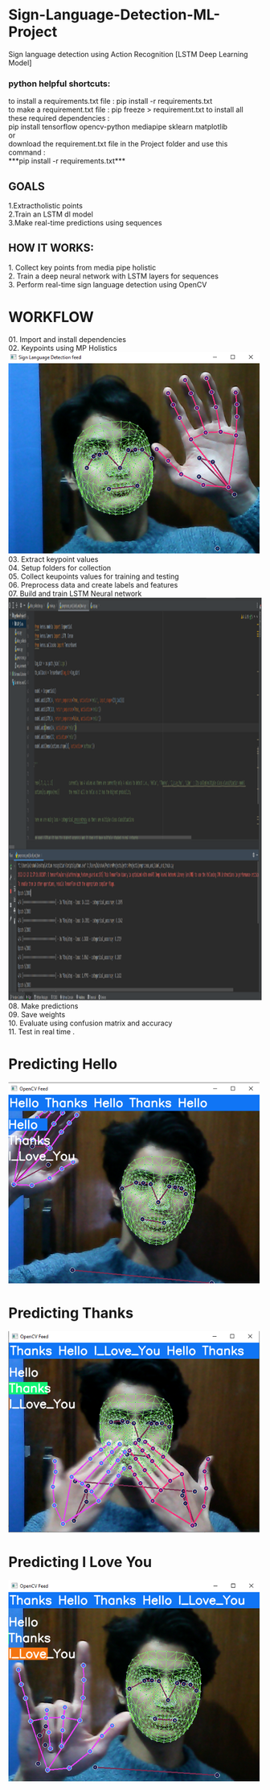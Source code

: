 <h1> Sign-Language-Detection-ML-Project</h1>
Sign language detection using Action Recognition [LSTM Deep Learning Model]

<h3>python helpful shortcuts:</h3>
to install a requirements.txt file : pip install -r requirements.txt <br>
to make a requirement.txt file : pip freeze > requirement.txt
to install all these required dependencies : <br>
pip install tensorflow opencv-python mediapipe sklearn matplotlib <br>
                    or <br>
download the requirement.txt file in the Project folder and use this command : <br>
***pip install -r requirements.txt***<br>




<h2>GOALS</h2>
1.Extractholistic points<br>
2.Train an LSTM dl model<br>
3.Make real-time predictions using sequences<br>

<h2>HOW IT WORKS:</h2>
1.	Collect key points from media pipe holistic <br>
2.	Train a deep neural network with LSTM layers for sequences<br>
3.	Perform real-time sign language detection using OpenCV<br>

<h1>WORKFLOW</h1>
01.	Import and install dependencies<br>
02.	Keypoints using MP Holistics<br>
<img src="images/landmarkings.png" width="32" height="32" style="width:500px;height:400px" />
03.	Extract keypoint values<br>
04.	Setup folders for collection<br>
05.	Collect keupoints values for training and testing<br>
06.	Preprocess data and create labels and features<br>
07.	Build and train LSTM Neural network<br>
<img src="images/training.png" width="32" height="32" style="width:2000px;height:800px" />
08.	Make predictions<br>
09.	Save weights<br>
10.	Evaluate using confusion matrix and accuracy<br>
11.	Test in real time .<br>

# Predicting Hello 
<img src="images/hello.png" width="32" height="32" style="width:500px;height:400px" />

# Predicting Thanks 
<img src="images/thanks.png" width="32" height="32" style="width:500px;height:400px" />

# Predicting I Love You
<img src="images/iloveyou.png" width="32" height="32" style="width:500px;height:400px" />




